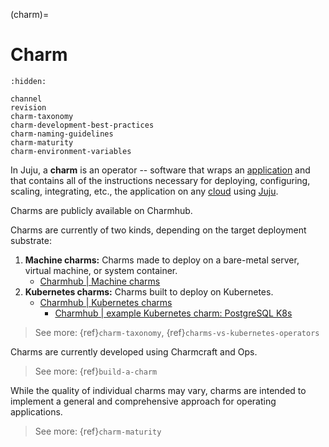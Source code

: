 (charm)=
# Charm

```{toctree}
:hidden:

channel
revision
charm-taxonomy
charm-development-best-practices
charm-naming-guidelines
charm-maturity
charm-environment-variables
```


In Juju, a **charm** is an operator -- software that wraps an [application](https://juju.is/docs/juju/application)  and that contains all of the instructions necessary for deploying, configuring, scaling, integrating, etc., the application 
on any [cloud](https://juju.is/docs/juju/cloud) using [Juju](https://juju.is/docs/juju). 
 
<!--
- business logic encapsulated in reusable software packages that automate every aspect of an [application](https://juju.is/docs/juju/application)'s life.
-->


Charms are publicly available on Charmhub.

Charms are currently of two kinds, depending on the target deployment substrate:

1. **Machine charms:** Charms made to deploy on a bare-metal server, virtual machine, or system container.
    - [Charmhub | Machine charms](https://charmhub.io/?base=vm&type=all)
1. **Kubernetes charms:** Charms built to deploy on Kubernetes.
    - [Charmhub | Kubernetes charms](https://charmhub.io/?base=kubernetes&type=all)
         - [Charmhub | example Kubernetes charm: PostgreSQL K8s](https://charmhub.io/postgresql-k8s)

> See more: {ref}`charm-taxonomy`, {ref}`charms-vs-kubernetes-operators` 

Charms are currently developed using Charmcraft and Ops.

> See more: {ref}`build-a-charm`

While the quality of individual charms may vary, charms are intended to implement a general and comprehensive approach for operating applications.

> See more: {ref}`charm-maturity`

<!--WORK THIS INTO THE MAIN TEXT

A charm is an operator – business logic encapsulated in a reusable software package that automates every aspect of an application’s life.

Charms written with ops support Kubernetes using Juju’s “sidecar charm” pattern, as well as charms that deploy to Linux-based machines and containers.

Charms should do one thing and do it well. Each charm drives a single application and can be integrated with other charms to deliver a complex system. A charm handles creating the application in addition to scaling, configuration, optimisation, networking, service mesh, observability, and other day-2 operations specific to the application.

The ops library is part of the Charm SDK (the other part being Charmcraft). Full developer documentation for the Charm SDK is available at https://juju.is/docs/sdk.

To learn more about Juju, visit https://juju.is/docs/olm.

-->




<!--
The simplest scenario is when a charm is deployed (by the Juju client) with the `deploy` command without any options to qualify the request. By default, a new instance will be created in the backing cloud and the application will be installed within it:

![machine](https://assets.ubuntu.com/v1/411232ff-juju-charms.png)

-->

<!-- TODO clarify charm vs. application. Clarify general understanding of "application" vs. Juju notion.

A charm has a one-to-one correspondence to an application. 

To deploy a charm with `juju` is to deploy an application. >> maybe not clear in this form

Every time you deploy a charm with Juju, those charms turn up as applications in the Juju model. But will an end user think of those things as applications or just pieces of the overall model. E.g., core database charm + 2 charm with supporting infrastructure. Is there a hierarchy of applications in the user's mind? Maybe yes. A user might think of just the main component as "the application".

Puppet and Chef don't really do Day 2. Juju does that. Also, relations. Helps you reason about the whole solution.

The nice thing about Juju relations is that they help you mix and match. Every application has an endpoint. Your solution becomes a bag of components that you can combine. So, with Juju you can scale up and down, but also substitute other components quite easily as well. 

-->

<!--TODO introduce subordinate charms-->

<!--
controller = conductor
machine agents = musicians
charms = musical instruments
The Juju client is a member of the audience that hands the conductor the sheet music. It tells the conductor: Here's the music I want you to play.

It is manipulated by a machine agent to

It's the fundamental building block 

represent the distilled knowledge of experts

-->

